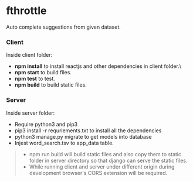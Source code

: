 # fthrottle
Auto complete suggestions from given dataset.

### Client
Inside client folder:
* <b>npm install</b> to install reactjs and other dependencies in client folder.\
* <b>npm start</b> to build files.
* <b>npm test</b> to test.
* <b>npm build</b> to build static files.

### Server
Inside server folder:
* Require python3 and pip3
* pip3 install -r requriements.txt to install all the dependencies
* python3 manage.py migrate to get models into database
* Injest word_search.tsv to app_data table.

> * npm run build will build static files and also copy them to static folder in server directory so that django can serve the static files.
> * While running client and server under different origin during development browser's CORS extension will be required.
